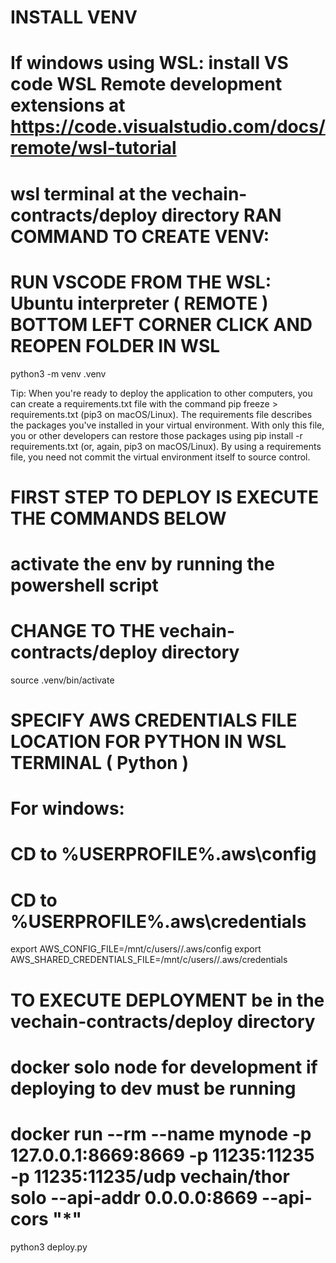 # INSTALL VENV #
# If windows using WSL: install VS code WSL Remote development extensions at https://code.visualstudio.com/docs/remote/wsl-tutorial
# wsl terminal at the vechain-contracts/deploy directory RAN COMMAND TO CREATE VENV:  
# RUN VSCODE FROM THE WSL: Ubuntu interpreter ( REMOTE ) BOTTOM LEFT CORNER CLICK AND REOPEN FOLDER IN WSL 
python3 -m venv .venv 


Tip: When you're ready to deploy the application to other computers, you can create a requirements.txt file with the command pip freeze > requirements.txt (pip3 on macOS/Linux). The requirements file describes the packages you've installed in your virtual environment. With only this file, you or other developers can restore those packages using pip install -r requirements.txt (or, again, pip3 on macOS/Linux). By using a requirements file, you need not commit the virtual environment itself to source control.

# FIRST STEP TO DEPLOY IS EXECUTE THE COMMANDS BELOW 
# activate the env by running the powershell script 
# CHANGE TO THE vechain-contracts/deploy directory 
source .venv/bin/activate

# SPECIFY AWS CREDENTIALS FILE LOCATION FOR PYTHON IN WSL TERMINAL ( Python )
# For windows:
# CD to %USERPROFILE%\.aws\config
# CD to %USERPROFILE%\.aws\credentials
export AWS_CONFIG_FILE=/mnt/c/users/<username>/.aws/config
export AWS_SHARED_CREDENTIALS_FILE=/mnt/c/users/<username>/.aws/credentials

# TO EXECUTE DEPLOYMENT be in the vechain-contracts/deploy directory 
# docker solo node for development if deploying to dev must be running
# docker run --rm --name mynode -p 127.0.0.1:8669:8669 -p 11235:11235 -p 11235:11235/udp vechain/thor solo --api-addr 0.0.0.0:8669 --api-cors "*"
python3 deploy.py
